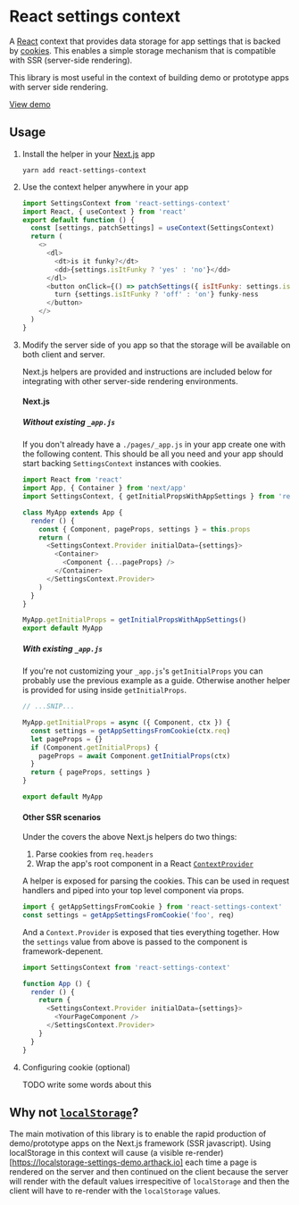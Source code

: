 # React settings context

A [React](https://github.com/facebook/react) context that provides data storage for app settings that is backed by [cookies](https://developer.mozilla.org/en-US/docs/Web/HTTP/Cookies). This enables a simple storage mechanism that is compatible with SSR (server-side rendering).

This library is most useful in the context of building demo or prototype apps with server side rendering.

[View demo](https://react-settings-context.arthack.io)

## Usage

1. Install the helper in your [Next.js](https://nextjs.org) app

   ```Shell
   yarn add react-settings-context
   ```

1. Use the context helper anywhere in your app

   ```javascript
   import SettingsContext from 'react-settings-context'
   import React, { useContext } from 'react'
   export default function () {
     const [settings, patchSettings] = useContext(SettingsContext)
     return (
       <>
         <dl>
           <dt>is it funky?</dt>
           <dd>{settings.isItFunky ? 'yes' : 'no'}</dd>
         </dl>
         <button onClick={() => patchSettings({ isItFunky: settings.isItFunky! })}>
           turn {settings.isItFunky ? 'off' : 'on'} funky-ness
         </button>
       </>
     )
   }
   ```

1. Modify the server side of you app so that the storage will be available on both client and server.

   Next.js helpers are provided and instructions are included below for integrating with other server-side rendering environments.

   #### Next.js

   ##### Without existing `_app.js`

   If you don't already have a `./pages/_app.js` in your app create one with the following content. This should be all you need and your app should start backing `SettingsContext` instances with cookies.

   ```javascript
   import React from 'react'
   import App, { Container } from 'next/app'
   import SettingsContext, { getInitialPropsWithAppSettings } from 'react-settings-context'

   class MyApp extends App {
     render () {
       const { Component, pageProps, settings } = this.props
       return (
         <SettingsContext.Provider initialData={settings}>
           <Container>
             <Component {...pageProps} />
           </Container>
         </SettingsContext.Provider>
       )
     }
   }

   MyApp.getInitialProps = getInitialPropsWithAppSettings()
   export default MyApp
   ```

   ##### With existing `_app.js`

   If you're not customizing your `_app.js`'s `getInitialProps` you can probably use the previous example as a guide. Otherwise another helper is provided for using inside `getInitialProps`.

   ```javascript
   // ...SNIP...

   MyApp.getInitialProps = async ({ Component, ctx }) {
     const settings = getAppSettingsFromCookie(ctx.req)
     let pageProps = {}
     if (Component.getInitialProps) {
       pageProps = await Component.getInitialProps(ctx)
     }
     return { pageProps, settings }
   }

   export default MyApp
   ```

   #### Other SSR scenarios

   Under the covers the above Next.js helpers do two things:

   1. Parse cookies from `req.headers`
   1. Wrap the app's root component in a React [`ContextProvider`](https://reactjs.org/docs/context.html#contextprovider)

   A helper is exposed for parsing the cookies. This can be used in request handlers and piped into your top level component via props.

   ```javascript
   import { getAppSettingsFromCookie } from 'react-settings-context'
   const settings = getAppSettingsFromCookie('foo', req)
   ```

   And a `Context.Provider` is exposed that ties everything together. How the `settings` value from above is passed to the component is framework-depenent.

   ```javascript
   import SettingsContext from 'react-settings-context'

   function App () {
     render () {
       return {
         <SettingsContext.Provider initialData={settings}>
           <YourPageComponent />
         </SettingsContext.Provider>
       }
     }
   }
   ```

1. Configuring cookie (optional)

   TODO write some words about this

## Why not [`localStorage`](https://developer.mozilla.org/en-US/docs/Web/API/Window/localStorage)?

The main motivation of this library is to enable the rapid production of demo/prototype apps on the Next.js framework (SSR javascript). Using localStorage in this context will cause (a visible re-render)[https://localstorage-settings-demo.arthack.io] each time a page is rendered on the server and then continued on the client because the server will render with the default values irrespecitive of `localStorage` and then the client will have to re-render with the `localStorage` values.
